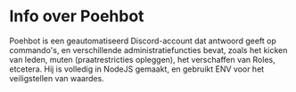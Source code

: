 # Info over Poehbot
Poehbot is een geautomatiseerd Discord-account dat antwoord geeft op commando's, en verschillende administratiefuncties bevat, zoals het kicken van leden, muten (praatrestricties opleggen), het verschaffen van Roles, etcetera.
Hij is volledig in NodeJS gemaakt, en gebruikt ENV voor het veiligstellen van waardes.
